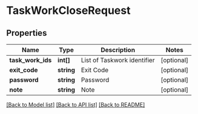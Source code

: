# TaskWorkCloseRequest

## Properties
Name | Type | Description | Notes
------------ | ------------- | ------------- | -------------
**task_work_ids** | **int[]** | List of Taskwork identifier | [optional] 
**exit_code** | **string** | Exit Code | [optional] 
**password** | **string** | Password | [optional] 
**note** | **string** | Note | [optional] 

[[Back to Model list]](../README.md#documentation-for-models) [[Back to API list]](../README.md#documentation-for-api-endpoints) [[Back to README]](../README.md)


